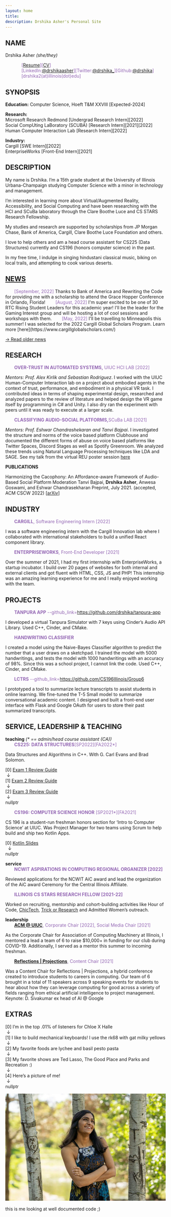 ```yaml
---
layout: home
title: 
description: Drshika Asher's Personal Site
---
```

<style>
   .purple-text {
    color: #9366B3!important;
    display: inline;
  }
  .subhead {
     margin-left: 2em;
  }
</style>
## NAME

Drshika Asher *(she/they)*

<p>
<div style="margin-left: 10%">
<div class="purple-text">
[<a href="assets/css/files/asher_drshika_resume.pdf">Resume</a>][<a href="assets/css/files/asher_drshika_cv.pdf">CV</a>]
</div>
<br/>
<div class="purple-text">[LinkedIn:<a href="https://www.linkedin.com/in/drshikaasher/">@drshikaasher</a>][Twitter:<a href="https://twitter.com/drshika_">@drshika_</a>][Github:<a href="https://github.com/drshika">@drshika</a>]</div>
<br/>
<div class="purple-text">[drshika2(at)illinois(dot)edu]</div> <!-- TODO: fix weird space before link chi-->
</div>
</p>

## SYNOPSIS
<!-- todo: eventually segment this off into a conditional/while loop so that we can do some nicer styling -->
**Education:** Computer Science, Hoeft T&M XXVIII [Expected-2024]

**Research:**  
Microsoft Research Redmond [Undergrad Research Intern][2022]   
Social CompUting LaBoratory (SCUBA) [Research Intern][2021][2022]    
Human Computer Interaction Lab [Research Intern][2022]    

**Industry:**   
Cargill [SWE Intern][2022]   
EnterpriseWorks [Front-End Intern][2021]  

## DESCRIPTION 

My name is Drshika. I’m a 15th grade student at the University of Illinois Urbana-Champaign studying Computer Science with a minor in technology and management. 

I’m interested in learning more about Virtual/Augmented Reality, Accessibility, and Social Computing and have been researching with the HCI and SCuBa laboratory through the Clare Boothe Luce and CS STARS Research Fellowship. 

My studies and research are supported by scholarships from JP Morgan Chase, Bank of America, Cargill, Clare Boothe Luce Foundation and others.

I love to help others and am a head course assistant for CS225 (Data Structures) currently and CS196 (honors computer science) in the past.

In my free time, I indulge in singing hindustani classical music, biking on local trails, and attempting to cook various deserts.

## [NEWS](#news)

<div class="subhead purple-text">[September, 2022]</div> Thanks to Bank of America and Rewriting the Code for providing me with a scholarship to attend the Grace Hopper Conference in Orlando, Florida!

<div class="subhead purple-text">[August, 2022]</div> I'm super excited to be one of 30 RTC Rising Student Leaders for this academic year! I'll be the leader for the Gaming Interest group and will be hosting a lot of cool sessions and workshops with them.

<div class="subhead purple-text">[May, 2022]</div> I'll be travelling to Minneapolis this summer! I was selected for the 2022 Cargill Global Scholars Program. Learn more [here](https://www.cargillglobalscholars.com/)

[-> Read older news](/another-page)

## RESEARCH

   <div class="subhead purple-text"><b>OVER-TRUST IN AUTOMATED SYSTEMS,</b> UIUC HCI LAB [2022]</div>

*Mentors: Prof. Alex Kirlik and Sebastian Rodriguez*. I worked with the UIUC Human-Computer Interaction lab on a project about embodied agents in the context of trust, performance, and embodiment in a physical VR task. I contributed ideas in terms of shaping experimental design, researched and analyzed papers to the review of literature and helped design the VR game itself by programming in C# and Unity. I also dry ran the experiment with peers until it was ready to execute at a larger scale. 

   <div class="subhead purple-text"><b>CLASSIFYING AUDIO-SOCIAL PLATFORMS,</b>SCuBa LAB [2021]</div>

*Mentors: Prof. Eshwar Chandrashekaran and Tanvi Bajpai*. I investigated the structure and norms of the voice based platform Clubhouse and documented the different forms of abuse on voice based platforms like Twitter Spaces, Discord Stages as well as Spotify Greenroom. We analyzed these trends using Natural Language Processing techniques like LDA and SAGE. See my talk from the virtual REU poster session [here](https://cs.illinois.edu/research/undergraduate-research/summer-research-experience-undergraduates/participants/drshika-asher)

**PUBLICATIONS**

Harmonizing the Cacophony: An Affordance-aware Framework of Audio-Based Social Platform Moderation
Tanvi Bajpai, **Drshika Asher**, Anwesa Goswami, and Eshwar Chandrasekharan
Preprint, July 2021. (accepted, ACM CSCW 2022) [[arXiv](https://arxiv.org/abs/2107.09008)]

## INDUSTRY

   <div class="subhead purple-text"><b>CARGILL</b>, Software Engineering Intern [2022]</div>

I was a software engineering intern with the Cargill Innovation lab where I collaborated with international stakeholders to build a unified React component library.

   <div class="subhead purple-text"><b>ENTERPRISEWORKS</b>, Front-End Developer [2021]</div>

Over the summer of 2021, I had my first internship with EnterpriseWorks, a startup incubator. I build over 20 pages of websites for both internal and external clients and got fluent with HTML, CSS, JS and PHP! This internship was an amazing learning experience for me and I really enjoyed working with the team.

## PROJECTS

   <div class="subhead purple-text"><b>TANPURA APP</b> --github_link=<a href="https://github.com/drshika/tanpura-app">https://github.com/drshika/tanpura-app</a></div>

I developed a virtual Tanpura Simulator with 7 keys using Cinder’s Audio API Library. Used C++, Cinder, and CMake.

   <div class="subhead purple-text"><b>HANDWRITING CLASSIFIER</b></div>

I created a model using the Naive-Bayes Classifier algorithm to predict the number that a user draws on a sketchpad. I trained the model with 5000 handwritings, and tests the model with 1000 handwritings with an accuracy of 98%. Since this was a school project, I cannot link the code. Used C++, Cinder, and CMake.

   <div class="subhead purple-text"><b>LCTRS</b> --github_link=<a href="https://github.com/CS196Illinois/Group6">https://github.com/CS196Illinois/Group6</a></div>

I prototyped a tool to summarize lecture transcripts to assist students in online learning. We fine-tuned the T-5 Small model to summarize conversational academic content. I designed and built a front-end user interface with Flask and Google OAuth for users to store their past summarized transcripts.

## SERVICE, LEADERSHIP & TEACHING

<div><body><b>teaching</b> <i>(* == admin/head course assistant (CA))</i></body></div>   
<div class="subhead purple-text"><b>CS225: DATA STRUCTURES</b>[SP2022][FA2022*]</div>

Data Structures and Algorithms in C++. With G. Carl Evans and Brad Solomon. 

[0] [Exam 1 Review Guide](https://drshika.notion.site/Exam-1-Review-8222916da8114aceafafcd25db66dccc)   
 &nbsp;↓    
[1] [Exam 2 Review Guide](https://drshika.notion.site/Exam-2-Review-b9f8acdc9c64470080ce7f42105134d4)   
 &nbsp;↓   
[2] [Exam 3 Review Guide](https://www.notion.so/drshika/Exam-3-Review-cd5493319d2545d2b099dc10a690ec31)   
 &nbsp;↓   
nullptr 

   <div class="subhead purple-text"><b>CS196: COMPUTER SCIENCE HONOR</b> [SP2021*][FA2021]</div>

CS 196 is a student-run freshman honors section for ‘Intro to Computer Science’ at UIUC. Was Project Manager for two teams using Scrum to help build and ship two Kotlin Apps.

[0] [Kotlin Slides](https://docs.google.com/presentation/d/1efdbPEUBnE5P_QJIuWO4aWLMJm2U5TwSn668uMNahi8/edit?usp=sharing)   
 &nbsp;   ↓   
nullptr 

<div><body><b>service</b></body></div>

   <div class="subhead purple-text"><b>NCWIT ASPIRATIONS IN COMPUTING REGIONAL ORGANIZER [2022]</b></div>

Reviewed applications for the NCWIT AiC award and lead the organization of the AiC award Ceremony for the Central Illinois Affiliate.

   <div class="subhead purple-text"><b>ILLINOIS CS STARS RESEARCH FELLOW [2021-22]</b></div>

Worked on recruiting, mentorship and cohort-building activities like Hour of Code, [ChicTech](https://cs.illinois.edu/news/chictech-created-an-encouraging-computing-environment-for-high-school-students), [Trick or Research](https://cs.illinois.edu/news/trick-or-research-event-broke-down-barriers-to-undergraduates-in-research) and Admitted Women’s outreach.

<div><body><b>leadership</b></body></div>

   <div class="subhead purple-text"><b><a href="https://acm.illinois.edu/">ACM @ UIUC</a></b>, Corporate Chair [2022], Social Media Chair [2021]</div>

As the Corporate Chair for Association of Computing Machinery at Illinois, I mentored a lead a team of 6 to raise $10,000+ in funding for our club during COVID-19. Additionally, I served as a mentor this summer to incoming freshman.

   <div class="subhead purple-text"><b><a href="https://www.reflectionsprojections.org/">Reflections | Projections</a></b>, Content Chair [2021]</div>

Was a Content Chair for Reflections \| Projections, a hybrid conference created to introduce students to careers in computing. Our team of 6 brought in a total of 11 speakers across 9 speaking events for students to hear about how they can leverage computing for good across a variety of fields ranging from ethical artificial intelligence to project management. Keynote: D. Sivakumar ex head of AI @ Google

## **EXTRAS**

[0] I’m in the top .01% of listeners for Chloe X Halle   
 &nbsp;↓   
[1] I like to build mechanical keyboards! I use the rk68 with gat milky yellows   
 &nbsp;↓   
[2] My favorite foods are lychee and basil pesto pasta   
 &nbsp;↓   
[3] My favorite shows are Ted Lasso, The Good Place and Parks and Recreation :)   
 &nbsp;↓   
[4] Here’s a picture of me!    
 &nbsp;↓   
nullptr

![](assets/css/images/me.png)
<figcaption alt="Drshika is gazing up and smiling at the sun shining through the trees">this is me looking at well documented code ;)</figcaption>
